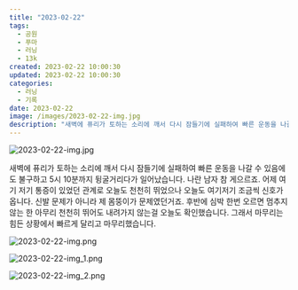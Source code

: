 ```yaml
---
title: "2023-02-22"
tags:
  - 공원
  - 푸마
  - 러닝
  - 13k
created: 2023-02-22 10:00:30
updated: 2023-02-22 10:00:30
categories:
  - 러닝
  - 기록
date: 2023-02-22
image: /images/2023-02-22-img.jpg
description: "새벽에 퓨리가 토하는 소리에 깨서 다시 잠들기에 실패하여 빠른 운동을 나갈 수 있음에도 불구하고 5시 10분까지 뒹굴거리다가 일어났습니다. 나란 남자 참 게으르죠. 어제 여기 저기 통증이 있었던 관계로 오늘도 천천히 뛰었으나 오늘도 여기저기 조금씩 신호가 옵니다. 신발 문제가 아니라 제"
---
```


![2023-02-22-img.jpg](/images/2023-02-22-img.jpg)
 
 

새벽에 퓨리가 토하는 소리에 깨서 다시 잠들기에 실패하여 빠른 운동을 나갈 수 있음에도 불구하고 5시 10분까지 뒹굴거리다가 일어났습니다. 나란 남자 참 게으르죠.
어제 여기 저기 통증이 있었던 관계로 오늘도 천천히 뛰었으나 오늘도 여기저기 조금씩 신호가 옵니다. 신발 문제가 아니라 제 몸뚱이가 문제였던거죠.
후반에 심박 한번 오르면 멈추지 않는 한 아무리 천천히 뛰어도 내려가지 않는걸 오늘도 확인했습니다. 그래서 마무리는 힘든 상황에서 빠르게 달리고 마무리했습니다.

 
 ![2023-02-22-img.png](/images/2023-02-22-img.png)
 
 

 
 ![2023-02-22-img_1.png](/images/2023-02-22-img_1.png)
 
 

 
 ![2023-02-22-img_2.png](/images/2023-02-22-img_2.png)
